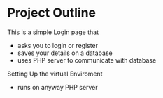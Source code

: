 # Project Outline

This is a simple Login page that

* asks you to login or register
* saves your details on a database
* uses PHP server to communicate with database


Setting Up the virtual Enviroment
* runs on anyway PHP server
